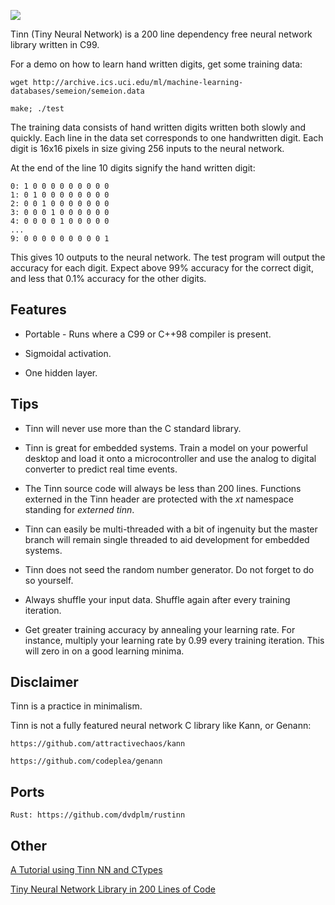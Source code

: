 ![](img/logo.PNG)

Tinn (Tiny Neural Network) is a 200 line dependency free neural network library written in C99.

For a demo on how to learn hand written digits, get some training data:

    wget http://archive.ics.uci.edu/ml/machine-learning-databases/semeion/semeion.data

    make; ./test

The training data consists of hand written digits written both slowly and quickly.
Each line in the data set corresponds to one handwritten digit. Each digit is 16x16 pixels in size
giving 256 inputs to the neural network.

At the end of the line 10 digits signify the hand written digit:

    0: 1 0 0 0 0 0 0 0 0 0
    1: 0 1 0 0 0 0 0 0 0 0
    2: 0 0 1 0 0 0 0 0 0 0
    3: 0 0 0 1 0 0 0 0 0 0
    4: 0 0 0 0 1 0 0 0 0 0
    ...
    9: 0 0 0 0 0 0 0 0 0 1

This gives 10 outputs to the neural network. The test program will output the
accuracy for each digit. Expect above 99% accuracy for the correct digit, and
less that 0.1% accuracy for the other digits.

## Features

* Portable - Runs where a C99 or C++98 compiler is present.

* Sigmoidal activation.

* One hidden layer.

## Tips

* Tinn will never use more than the C standard library.

* Tinn is great for embedded systems. Train a model on your powerful desktop and load
it onto a microcontroller and use the analog to digital converter to predict real time events.

* The Tinn source code will always be less than 200 lines. Functions externed in the Tinn header
are protected with the _xt_ namespace standing for _externed tinn_.

* Tinn can easily be multi-threaded with a bit of ingenuity but the master branch will remain
single threaded to aid development for embedded systems.

* Tinn does not seed the random number generator. Do not forget to do so yourself.

* Always shuffle your input data. Shuffle again after every training iteration.

* Get greater training accuracy by annealing your learning rate. For instance, multiply
your learning rate by 0.99 every training iteration. This will zero in on a good learning minima.

## Disclaimer

Tinn is a practice in minimalism.

Tinn is not a fully featured neural network C library like Kann, or Genann:

    https://github.com/attractivechaos/kann

    https://github.com/codeplea/genann

## Ports

    Rust: https://github.com/dvdplm/rustinn

## Other

 [A Tutorial using Tinn NN and CTypes](https://medium.com/@cknorow/creating-a-python-interface-to-a-c-library-a-tutorial-using-tinn-nn-d935707dd225)

 [Tiny Neural Network Library in 200 Lines of Code](https://hackaday.com/2018/04/08/tiny-neural-network-library-in-200-lines-of-code/)
